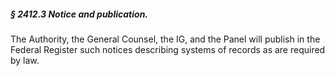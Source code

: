 ##### § 2412.3 Notice and publication. #####

The Authority, the General Counsel, the IG, and the Panel will publish in the Federal Register such notices describing systems of records as are required by law.